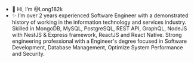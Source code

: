 - 👋 Hi, I’m @Long182k
- ✨ I’m over 2 years experienced Software Engineer with a demonstrated history of working in the information technology and services industry. Skilled in MongoDB, MySQL, PostgreSQL, REST API, GraphQL, NodeJS with NestJS & Express framework, ReactJS and React Native. Strong engineering professional with a Engineer's degree focused in Software Development, Database Management, Optimize System Performance and Security.

<!---
Long182k/Long182k is a ✨ special ✨ repository because its `README.md` (this file) appears on your GitHub profile.
You can click the Preview link to take a look at your changes.
--->
